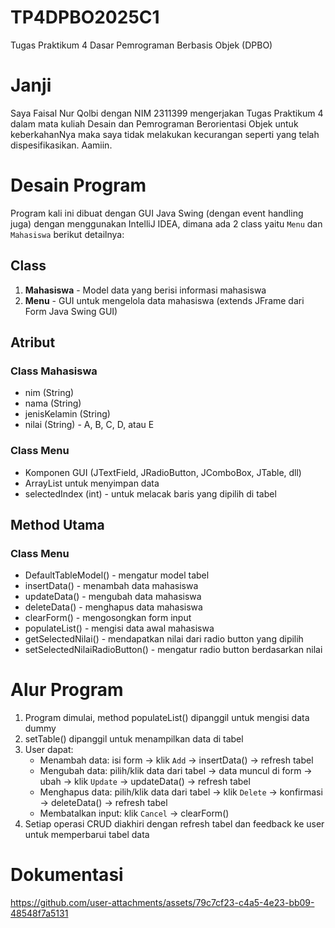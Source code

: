 # TP4DPBO2025C1
Tugas Praktikum 4 Dasar Pemrograman Berbasis Objek (DPBO)

# Janji
Saya Faisal Nur Qolbi dengan NIM 2311399 mengerjakan Tugas Praktikum 4 dalam mata kuliah Desain dan Pemrograman Berorientasi Objek untuk keberkahanNya maka saya tidak melakukan kecurangan seperti yang telah dispesifikasikan. Aamiin.

# Desain Program
Program kali ini dibuat dengan GUI Java Swing (dengan event handling juga) dengan menggunakan IntelliJ IDEA, dimana ada 2 class yaitu `Menu` dan `Mahasiswa` berikut detailnya:

## Class
1. **Mahasiswa** - Model data yang berisi informasi mahasiswa
2. **Menu** - GUI untuk mengelola data mahasiswa (extends JFrame dari Form Java Swing GUI)

## Atribut
### Class Mahasiswa
- nim (String)
- nama (String)
- jenisKelamin (String)
- nilai (String) - A, B, C, D, atau E

### Class Menu
- Komponen GUI (JTextField, JRadioButton, JComboBox, JTable, dll)
- ArrayList<Mahasiswa> untuk menyimpan data
- selectedIndex (int) - untuk melacak baris yang dipilih di tabel

## Method Utama
### Class Menu
- DefaultTableModel() - mengatur model tabel
- insertData() - menambah data mahasiswa
- updateData() - mengubah data mahasiswa
- deleteData() - menghapus data mahasiswa
- clearForm() - mengosongkan form input
- populateList() - mengisi data awal mahasiswa
- getSelectedNilai() - mendapatkan nilai dari radio button yang dipilih
- setSelectedNilaiRadioButton() - mengatur radio button berdasarkan nilai

# Alur Program
1. Program dimulai, method populateList() dipanggil untuk mengisi data dummy
2. setTable() dipanggil untuk menampilkan data di tabel
3. User dapat:
   - Menambah data: isi form → klik `Add` → insertData() → refresh tabel
   - Mengubah data: pilih/klik data dari tabel → data muncul di form → ubah → klik `Update` → updateData() → refresh tabel
   - Menghapus data: pilih/klik data dari tabel → klik `Delete` → konfirmasi → deleteData() → refresh tabel
   - Membatalkan input: klik `Cancel` → clearForm()
4. Setiap operasi CRUD diakhiri dengan refresh tabel dan feedback ke user untuk memperbarui tabel data

# Dokumentasi
https://github.com/user-attachments/assets/79c7cf23-c4a5-4e23-bb09-48548f7a5131
